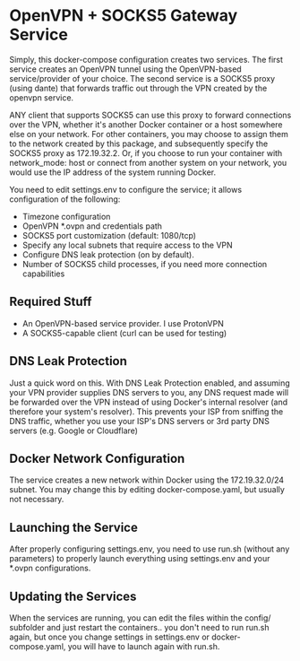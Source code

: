 # OpenVPN + SOCKS5 Gateway Service

Simply, this docker-compose configuration creates two services.  The first service creates an OpenVPN tunnel using the
OpenVPN-based service/provider of your choice.  The second service is a SOCKS5 proxy (using dante) that forwards traffic out
through the VPN created by the openvpn service.

ANY client that supports SOCKS5 can use this proxy to forward connections over the VPN, whether it's another Docker container
or a host somewhere else on your network.  For other containers, you may choose to assign them to the network created by this
package, and subsequently specify the SOCKS5 proxy as 172.19.32.2.  Or, if you choose to run your container with network_mode:
host or connect from another system on your network, you would use the IP address of the system running Docker.

You need to edit settings.env to configure the service; it allows configuration of the following:

* Timezone configuration
* OpenVPN *.ovpn and credentials path
* SOCKS5 port customization (default: 1080/tcp)
* Specify any local subnets that require access to the VPN
* Configure DNS leak protection (on by default).
* Number of SOCKS5 child processes, if you need more connection capabilities

## Required Stuff

* An OpenVPN-based service provider.  I use ProtonVPN
* A SOCKS5-capable client (curl can be used for testing)

## DNS Leak Protection

Just a quick word on this.  With DNS Leak Protection enabled, and assuming your VPN provider supplies DNS servers to you, any
DNS request made will be forwarded over the VPN instead of using Docker's internal resolver (and therefore your system's
resolver).  This prevents your ISP from sniffing the DNS traffic, whether you use your ISP's DNS servers or 3rd party DNS 
servers (e.g. Google or Cloudflare)

## Docker Network Configuration

The service creates a new network within Docker using the 172.19.32.0/24 subnet.  You may change this by editing
docker-compose.yaml, but usually not necessary.

## Launching the Service

After properly configuring settings.env, you need to use run.sh (without any parameters) to properly launch everything
using settings.env and your *.ovpn configurations.

## Updating the Services

When the services are running, you can edit the files within the config/ subfolder and just restart the containers.. you
don't need to run run.sh again, but once you change settings in settings.env or docker-compose.yaml, you will have to
launch again with run.sh.

